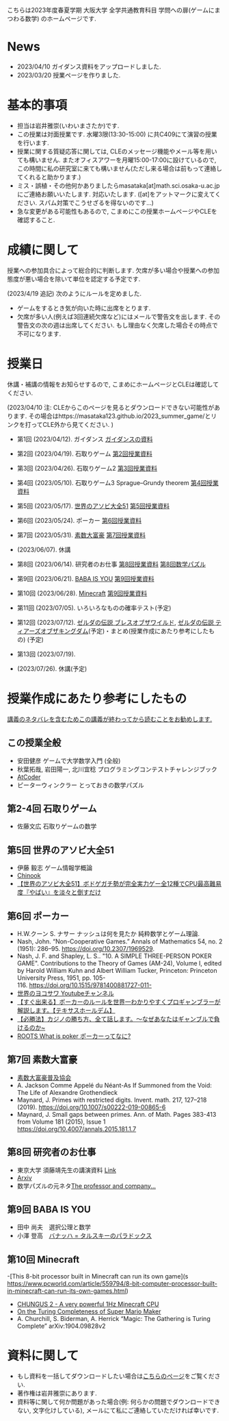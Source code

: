 
 こちらは2023年度春夏学期 大阪大学 全学共通教育科目 学問への扉(ゲームにまつわる数学) のホームページです.
 
# News
- 2023/04/10 ガイダンス資料をアップロードしました. 
- 2023/03/20 授業ページを作りました.

# 基本的事項

- 担当は岩井雅崇(いわいまさたか)です.
- この授業は対面授業です. 水曜3限(13:30-15:00) に共C409にて演習の授業を行います. 
- 授業に関する質疑応答に関しては, CLEのメッセージ機能やメール等を用いても構いません. またオフィスアワーを月曜15:00-17:00に設けているので, この時間に私の研究室に来ても構いません(ただし来る場合は前もって連絡してくれると助かります.)
- ミス・誤植・その他何かありましたらmasataka[at]math.sci.osaka-u.ac.jpにご連絡お願いいたします. 対応いたします. ([at]をアットマークに変えてください. スパム対策でこうせざるを得ないのです...)
- 急な変更がある可能性もあるので, こまめにこの授業ホームページやCLEを確認すること.

# 成績に関して

授業への参加具合によって総合的に判断します. 
欠席が多い場合や授業への参加態度が悪い場合を除いて単位を認定する予定です. 

(2023/4/19 追記) 次のようにルールを定めました. 
- ゲームをするとき気が向いた時に出席をとります. 
- 欠席が多い人(例えば3回連続欠席など)にはメールで警告文を出します.  その警告文の次の週は出席してください. もし理由なく欠席した場合その時点で不可になります. 


# 授業日
休講・補講の情報をお知らせするので, こまめにホームページとCLEは確認してください.

(2023/04/10 注: CLEからこのページを見るとダウンロードできない可能性があります. その場合はhttps://masataka123.github.io/2023_summer_game/とリンクを打ってCLE外から見てください. )

- 第1回 (2023/04/12).  ガイダンス [ガイダンスの資料](https://github.com/masataka123/2023_summer_game/blob/master/material/1_ガイダンス_公開用.pdf)

- 第2回 (2023/04/19).  石取りゲーム [第2回授業資料](https://github.com/masataka123/2023_summer_game/blob/master/material/2_石取りゲーム_公開用.pdf)

- 第3回 (2023/04/26).  石取りゲーム2 [第3回授業資料](https://github.com/masataka123/2023_summer_game/blob/master/material/3_石取りゲーム_公開用.pdf)

- 第4回 (2023/05/10).  石取りゲーム3 Sprague–Grundy theorem [第4回授業資料](https://github.com/masataka123/2023_summer_game/blob/master/material/4_石取りゲーム_公開用.pdf)

- 第5回 (2023/05/17).  [世界のアソビ大全51](https://www.nintendo.co.jp/switch/as7ta/) [第5回授業資料](https://github.com/masataka123/2023_summer_game/blob/master/material/5_世界のアソビ大全51_公開用.pdf)

- 第6回 (2023/05/24).  ポーカー  [第6回授業資料](https://github.com/masataka123/2023_summer_game/blob/master/material/6_ポーカー_公開用.pdf)


- 第7回 (2023/05/31).  [素数大富豪](https://primeqk.themedia.jp) [第7回授業資料](https://github.com/masataka123/2023_summer_game/blob/master/material/7_素数大富豪_公開用.pdf)

- (2023/06/07). 休講

- 第8回 (2023/06/14).  研究者のお仕事  [第8回授業資料](https://github.com/masataka123/2023_summer_game/blob/master/material/8_研究者のお仕事_公開用.pdf)
 [第8回数学パズル](https://github.com/masataka123/2023_summer_game/blob/master/material/8_数学パズル.pdf)


- 第9回 (2023/06/21). [BABA IS YOU](https://store.steampowered.com/app/736260/Baba_Is_You/?l=japanese)  [第9回授業資料](https://github.com/masataka123/2023_summer_game/blob/master/material/9_BABAISYOU.pdf)

- 第10回 (2023/06/28). [Minecraft](https://www.minecraft.net/ja-jp) [第9回授業資料](https://github.com/masataka123/2023_summer_game/blob/master/material/10_Minecraft.pdf)

- 第11回 (2023/07/05). いろいろなものの確率テスト(予定) 

- 第12回 (2023/07/12).  [ゼルダの伝説 ブレスオブザワイルド](https://www.nintendo.co.jp/zelda/botw/index.html), [ゼルダの伝説 ティアーズオブザキングダム](https://www.nintendo.co.jp/zelda/totk/index.html)(予定)・まとめ(授業作成にあたり参考にしたもの)  (予定)

- 第13回 (2023/07/19).  

-  (2023/07/26).  休講(予定)


# 授業作成にあたり参考にしたもの

<u>講義のネタバレを含むためこの講義が終わってから読むことをお勧めします.</u>

## この授業全般
- 安田健彦 ゲームで大学数学入門 (全般) 
- 秋葉拓哉, 岩田陽一, 北川宜稔 プログラミングコンテストチャレンジブック
- [AtCoder](https://atcoder.jp/home)
- ピーターウィンクラー とっておきの数学パズル

## 第2-4回 石取りゲーム
- 佐藤文広 石取りゲームの数学

## 第5回 世界のアソビ大全51
- 伊藤 毅志 ゲーム情報学概論
- [Chinook](https://webdocs.cs.ualberta.ca/~chinook/games/)
- [【世界のアソビ大全51】ボドゲガチ勢が完全実力ゲー全12種でCPU最高難易度『やばい』を淡々と倒すだけ](https://www.youtube.com/watch?v=2AXEur7pe_s&t=34s)

## 第6回 ポーカー
- H.W.クーン S. ナサー ナッシュは何を見たか 純粋数学とゲーム理論.
- Nash, John. “Non-Cooperative Games.” Annals of Mathematics 54, no. 2 (1951): 286–95. https://doi.org/10.2307/1969529.
- Nash, J. F. and Shapley, L. S.. "10. A SIMPLE THREE-PERSON POKER GAME". Contributions to the Theory of Games (AM-24), Volume I, edited by Harold William Kuhn and Albert William Tucker, Princeton: Princeton University Press, 1951, pp. 105-116. https://doi.org/10.1515/9781400881727-011- 
- [世界のヨコサワ Youtubeチャンネル](https://www.youtube.com/@yokosawa/featured)
- [【すぐ出来る】ポーカーのルールを世界一わかりやすくプロギャンブラーが解説します。【テキサスホールデム】](https://www.youtube.com/watch?v=tGoA4OWzzAk&t=1145s)
- [【必勝法】カジノの勝ち方、全て話します。〜なぜあなたはギャンブルで負けるのか~]( https://www.youtube.com/watch?v=GAaj8hlls6I&t=15s)
- [ROOTS What is poker ポーカーってなに?](https://roots-poker.com/what-is-poker)

## 第7回 素数大富豪
- [素数大富豪普及協会](https://primeqk.themedia.jp)
- A. Jackson Comme Appelé du Néant-As If Summoned from the Void: The Life of Alexandre Grothendieck
- Maynard, J. Primes with restricted digits. Invent. math. 217, 127–218 (2019). https://doi.org/10.1007/s00222-019-00865-6
- Maynard, J.  Small gaps between primes. Ann. of Math. Pages 383-413 from Volume 181 (2015), Issue 1  https://doi.org/10.4007/annals.2015.181.1.7

## 第8回 研究者のお仕事
- 東京大学 須藤靖先生の講演資料 [Link](http://www-utap.phys.s.u-tokyo.ac.jp/~suto/myresearch/souma08.pdf)
- [Arxiv](https://arxiv.org)
- 数学パズルの元ネタ[The professor and company...](http://www-fourier.univ-grenoble-alpes.fr/~deraux/puzzle/professor.html)

## 第9回 BABA IS YOU
- 田中 尚夫　選択公理と数学
- 小澤 登高　[バナッハ = タルスキーのパラドックス](https://www.kurims.kyoto-u.ac.jp/~kenkyubu/kokai-koza/H27-ozawa.pdf)

## 第10回 Minecraft
-[This 8-bit processor built in Minecraft can run its own game](s https://www.pcworld.com/article/559794/8-bit-computer-processor-built-in-minecraft-can-run-its-own-games.html)
- [CHUNGUS 2 - A very powerful 1Hz Minecraft CPU](https://www.youtube.com/watch?v=FDiapbD0Xfg)
- [On the Turing Completeness of Super Mario Maker](https://www.youtube.com/watch?v=hd0EtsTUbmg)
- A. Churchill, S. Biderman, A. Herrick “Magic: The Gathering is Turing Complete” arXiv:1904.09828v2



# 資料に関して

- もし資料を一括してダウンロードしたい場合は[こちらのページ](https://github.com/masataka123/2023_summer_game/tree/master/material)をご覧ください.
- 著作権は岩井雅崇にあります. 
- 資料等に関して何か問題があった場合(例: 何らかの問題でダウンロードできない, 文字化けしている), メールにて私にご連絡していただければ幸いです.
